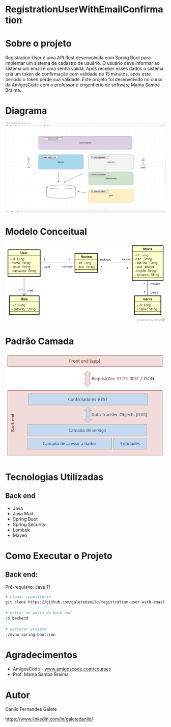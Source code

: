 # RegistrationUserWithEmailConfirmation

# Sobre o projeto

Registration User é uma API Rest desenvolvida com Spring Boot para implentar um sistema de cadastro de usuário.
O usuário deve informar ao sistema um email e uma senha valida. 
Após receber esses dados o sistema cria um token de confirmação com validade de 15 minutos, após este periodo o token perde sua validade.
Este projeto foi desenvolvido no curso da AmigosCode com o professor e engenherio de software Mama Samba Braima. 


# Diagrama

![Diaggrama](https://github.com/galetedanilo/registration-user-with-email-confirmation/blob/main/assets/diagram.png)

# Modelo Conceitual

![Modelo](https://github.com/galetedanilo/registration-user-with-email-confirmation/blob/main/assets/modelo.png)

# Padrão Camada

![Padrao](https://github.com/galetedanilo/registration-user-with-email-confirmation/blob/main/assets/camadas.png)

# Tecnologias Utilizadas

## Back end

- Java
- Java Mail
- Spring Boot
- Spring Security
- Lombok
- Maven


# Como Executar o Projeto

## Back end:

Pré-requisito: Java 11

```bash
# clonar repositório
git clone https://github.com/galetedanilo/registration-user-with-email-confirmation.git

# entrar na pasta do back end
cd backend

# executar projeto
./mvnw spring-boot:run
```

# Agradecimentos

-  AmigosCode - www.amigoscode.com/courses
-  Prof. Mama Samba Braima

# Autor

Danilo Fernandes Galete

https://www.linkedin.com/in/galetedanilo/

